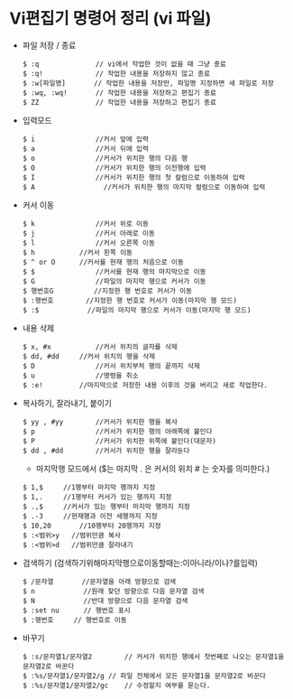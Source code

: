 # Vi편집기 명령어 정리 (vi 파일)

- 파일 저장 / 종료

  ```shell
  $ :q              // vi에서 작업한 것이 없을 때 그냥 종료
  $ :q!             // 작업한 내용을 저장하지 않고 종료
  $ :w[파일명]       // 작업한 내용을 저장만, 파일명 지정하면 새 파일로 저장              
  $ :wq, :wq!       // 작업한 내용을 저장하고 편집기 종료
  $ ZZ              // 작업한 내용을 저장하고 편집기 종료
  ```
  
- 입력모드

  ```shell
  $ i               //커서 앞에 입력
  $ a               //커서 뒤에 입력
  $ o               //커서가 위치한 행의 다음 행
  $ O               //커서가 위치한 행의 이전행에 입력
  $ I               //커서가 위치한 행의 첫 칼럼으로 이동하여 입력 
  $ A				  //커서가 위치한 행의 마지막 컬럼으로 이동하여 입력 
  ```

- 커서 이동 

  ```shell
  $ k				//커서 위로 이동 
  $ j				//커서 아래로 이동
  $ l				//커서 오른쪽 이동
  $ h 			//커서 왼쪽 이동
  $ ^ or O		//커서를 현재 행의 처음으로 이동
  $ $				//커서를 현재 행의 마지막으로 이동
  $ G				//파일의 마지막 행으로 커서가 이동
  $ 행번호G		  //지정한 행 번호로 커서가 이동
  $ :행번호        //지정한 행 번호로 커서가 이동(마지막 행 모드)
  $ :$            //파일의 마지막 행으로 커서가 이동(마지막 행 모드)
  ```

- 내용 삭제 

  ```shell
  $ x, #x			//커서 위치의 글자를 삭제
  $ dd, #dd   	//커서 위치의 행을 삭제
  $ D				//커서 위치부처 행의 끝까지 삭제 
  $ u				//명령을 취소
  $ :e!			//마지막으로 저장한 내용 이후의 것을 버리고 새로 작업한다.
  ```

- 복사하기, 잘라내기, 붙이기 

  ```shell
  $ yy , #yy		//커서가 위치한 행을 복사
  $ p				//커서가 위치한 행의 아래쪽에 붙인다
  $ P				//커서가 위치한 위쪽에 붙인다(대문자)			
  $ dd , #dd		//커서가 위치한 행을 잘라둔다
  ```

  - 마지막행 모드에서 ($는 마지막 . 은 커서의 위치 # 는 숫자를 의미한다.)

  ```shell
  $ 1,$		//1행부터 마지막 행까지 지정
  $ 1,.		//1행부터 커서가 있는 행까지 지정
  $ .,$		//커서가 있는 행부터 마지막 행까지 지정
  $ .-3		//현재행과 이전 세행까지 지정
  $ 10,20		//10행부터 20행까지 지정 
  $ :<범위>y   //범위만큼 복사
  $ :<범위>d   //범위만큼 잘라내기 
  ```

- 검색하기 (검색하기위해마지막행으로이동할때는:이아니라/이나?를입력)

  ```shell
  $ /문자열	   //문자열을 아래 방향으로 검색 
  $ n			 //원래 찾던 방향으로 다음 문자열 검색
  $ N			 //반대 방향으로 다음 문자열 검색
  $ :set nu 	 // 행번호 표시 
  $ :행번호     // 행번호로 이동
  ```

- 바꾸기 

  ```shell
  $ :s/문자열1/문자열2		// 커서가 위치한 행에서 첫번째로 나오는 문자열1을 문자열2로 바꾼다
  $ :%s/문자열1/문자열2/g	// 파일 전체에서 모든 문자열1을 문자열2로 바꾼다
  $ :%s/문자열1/문자열2/gc	// 수정할지 여부를 묻는다.
  ```

  